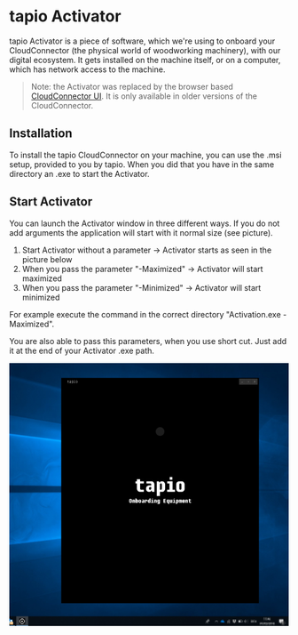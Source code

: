 # tapio Activator

tapio Activator is a piece of software, which we're using to onboard your CloudConnector (the physical world of woodworking machinery), with our digital ecosystem. It gets installed on the machine itself, or on a computer, which has network access to the machine.

> Note: the Activator was replaced by the browser based [CloudConnector UI](../Ui/). It is only available in older versions of the CloudConnector.

## Installation

To install the tapio CloudConnector on your machine, you can use the .msi setup, provided to you by tapio. When you did that you have in the same directory an .exe to start the Activator.

## Start Activator

You can launch the Activator window in three different ways. If you do not add arguments the application will start with it normal size (see picture).

1. Start Activator without a parameter -> Activator starts as seen in the picture below
2. When you pass the parameter "-Maximized" -> Activator will start maximized
3. When you pass the parameter "-Minimized" -> Activator will start minimized

For example execute the command in the correct directory "Activation.exe -Maximized".

You are also able to pass this parameters, when you use short cut. Just add it at the end of your Activator .exe path.

![Active](../../../../static/img/docs/activator-normal-size.zip.png)

